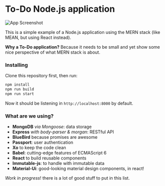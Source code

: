 # To-Do Node.js application
![App Screenshot](https://github.com/nginformatica/mern-todo/raw/master/screenshot.png "App Screenshot")

This is a simple example of a Node.js application using the MERN stack (like MEAN, but using React instead).

**Why a To-Do application?**
Because it needs to be small and yet show some nice perspective of what MERN stack is about.

### Installing
Clone this repository first, then run:
```bash
npm install
npm run build
npm run start
```
Now it should be listening in `http://localhost:8000` by default.

### What are we using?
- **MongoDB** *via Mongoose*: data storage
- **Express** *with body-parser & morgan*: RESTful API
- **BlueBird** because promises are awesome
- **Passport**: user authentication
- **Xo** to keep the code clean
- **Babel**: cutting-edge features of ECMAScript 6
- **React** to build reusable components
- **Immutable-js**: to handle with immutable data
- **Material-Ui**: good-looking material design components, in react!

*Work in progress*! there is a lot of good stuff to put in this list.
